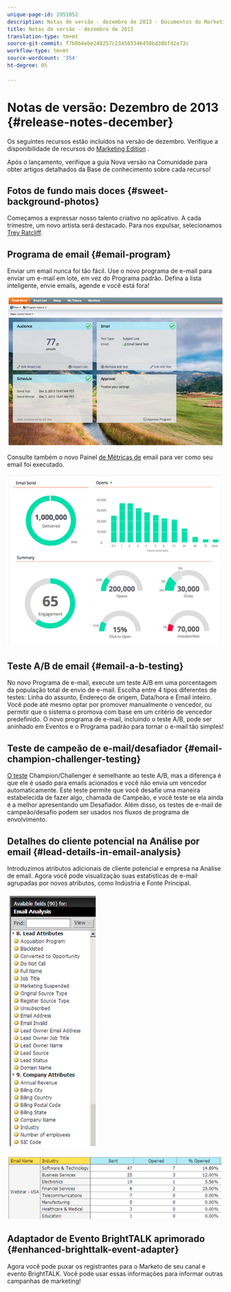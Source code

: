 ```yaml
---
unique-page-id: 2951052
description: Notas de versão - dezembro de 2013 - Documentos do Marketing - Documentação do produto
title: Notas de versão - dezembro de 2013
translation-type: tm+mt
source-git-commit: f7b0b4ebe248257c234503346458bd38bfd2e73c
workflow-type: tm+mt
source-wordcount: '354'
ht-degree: 0%

---
```



# Notas de versão: Dezembro de 2013 {#release-notes-december}

Os seguintes recursos estão incluídos na versão de dezembro. Verifique a disponibilidade de recursos do [Marketing Edition](http://docs.marketo.com/display/docs/assets/pricing.php) .

Após o lançamento, verifique a guia Nova versão na Comunidade para obter artigos detalhados da Base de conhecimento sobre cada recurso!

## Fotos de fundo mais doces {#sweet-background-photos}

Começamos a expressar nosso talento criativo no aplicativo. A cada trimestre, um novo artista será destacado. Para nos expulsar, selecionamos [Trey Ratcliff](http://stuckincustoms.smugmug.com/).

## Programa de email {#email-program}

Enviar um email nunca foi tão fácil. Use o novo programa [](/help/marketo/product-docs/email-marketing/email-programs/creating-an-email-program/understanding-email-programs.md) de e-mail para enviar um e-mail em lote, em vez do Programa padrão. Defina a lista inteligente, envie emails, agende e você está fora!

![](assets/image2014-9-22-17-3a19-3a55.png)

Consulte também o novo Painel [de Métricas de](/help/marketo/product-docs/email-marketing/email-programs/email-program-data/view-the-email-program-dashboard.md) email para ver como seu email foi executado.

![](assets/image2014-9-22-17-3a20-3a14.png)

## Teste A/B de email {#email-a-b-testing}

No novo Programa de e-mail, execute um teste [](/help/marketo/product-docs/email-marketing/email-programs/email-program-actions/email-test-a-b-test/add-an-a-b-test.md) A/B em uma porcentagem da população total de envio de e-mail. Escolha entre 4 tipos diferentes de testes: Linha do assunto, Endereço de origem, Data/hora e Email inteiro. Você pode até mesmo optar por promover manualmente o vencedor, ou permitir que o sistema o promova com base em um critério de vencedor predefinido. O novo programa de e-mail, incluindo o teste A/B, pode ser aninhado em Eventos e o Programa padrão para tornar o e-mail tão simples!

## Teste de campeão de e-mail/desafiador {#email-champion-challenger-testing}

[O teste](/help/marketo/product-docs/email-marketing/general/functions-in-the-editor/email-tests-champion-challenger/add-an-email-champion-challenger.md) Champion/Challenger é semelhante ao teste A/B, mas a diferença é que ele é usado para emails acionados e você não envia um vencedor automaticamente. Este teste permite que você desafie uma maneira estabelecida de fazer algo, chamada de Campeão, e você teste se ela ainda é a melhor apresentando um Desafiador. Além disso, os testes de e-mail de campeão/desafio podem ser usados nos fluxos de programa de envolvimento.

## Detalhes do cliente potencial na Análise por email {#lead-details-in-email-analysis}

Introduzimos atributos adicionais de cliente potencial e empresa na Análise de email. Agora você pode visualização suas estatísticas de e-mail agrupadas por novos atributos, como Indústria e Fonte Principal.

![](assets/image2014-9-22-17-3a20-3a43.png)

![](assets/image2014-9-22-17-3a21-3a18.png)

## Adaptador de Evento BrightTALK aprimorado {#enhanced-brighttalk-event-adapter}

Agora você pode puxar os registrantes para o Marketo de seu canal e evento BrightTALK. Você pode usar essas informações para informar outras campanhas de marketing!
